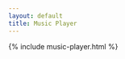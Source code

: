 ```yaml
---
layout: default
title: Music Player
---
```



{% include music-player.html %}



<style>
  .thumbnail-container {
    display: flex;
    justify-content: center;
    align-items: center;
    overflow: hidden;
  }

  .thumbnail-image {
    object-fit: cover;
    width: 150px; /* Ensure uniform height */
    height: 150px; /* Ensure uniform height */
  }

  .demo-item .row {
    align-items: center;
    transition: background-color 0.3s;
    cursor: pointer;
  }

  .demo-item.active {
    background-color: #DDD;
  }

  /* Techs and Changelog combined section */
  .demo-details {
    background-color: #DDD;
    padding: 10px;
    box-shadow: 0 4px 8px rgba(0, 0, 0, 0.1);
    z-index: 10;
  }

  .demo-item:hover {
    background-color: #DDD; /* Fading hover color */
  }

  /* Ensure the techs + changelog section is overlayed */
  .demo-item {
    position: relative;
  }

  .changelog {
    font-size: 14px;
  }
</style>
